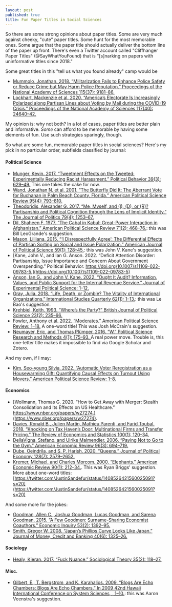 ```yaml
---
layout: post
published: true
title: Fun Paper Titles in Social Sciences
---
```


So there are some strong opinions about paper titles. Some are very much against cheeky, "cute" paper titles. Some hunt for the most memorable ones. Some argue that the paper title should actually deliver the bottom line of the paper up front. There's even a Twitter account called "Cliffhanger Paper Titles" (@SayWhatYouFound) that is "[s]narking on papers with uninformative titles since 2018." 

Some great titles in this "tell us what you found already" camp would be
- [Mummolo, Jonathan. 2018. “Militarization Fails to Enhance Police Safety or Reduce Crime but May Harm Police Reputation.” Proceedings of the National Academy of Sciences 115(37): 9181–86.](https://www.pnas.org/doi/10.1073/pnas.1805161115)
- [Lockhart, Mackenzie et al. 2020. “America’s Electorate Is Increasingly Polarized along Partisan Lines about Voting by Mail during the COVID-19 Crisis.” Proceedings of the National Academy of Sciences 117(40): 24640–42.](https://www.pnas.org/content/117/40/24640)

My opinion is: why not both? In a lot of cases, paper titles are better plain and informative. *Some* can afford to be memorable by having some elements of fun. Use such strategies sparingly, though.

So what are some fun, memorable paper titles in social sciences? Here's my pick in no particular order, subfields classified by journal:

#### Political Science

- [Munger, Kevin. 2017. “Tweetment Effects on the Tweeted: Experimentally Reducing Racist Harassment.” Political Behavior 39(3): 629–49.](https://doi.org/10.1007/s11109-016-9373-5) This one takes the cake for now.
- [Wand, Jonathan N. et al. 2001. “The Butterfly Did It: The Aberrant Vote for Buchanan in Palm Beach County, Florida.” American Political Science Review 95(4): 793–810.](https://doi.org/10.1017/S000305540040002X)
- [Theodoridis, Alexander G. 2017. “Me, Myself, and (I), (D), or (R)? Partisanship and Political Cognition through the Lens of Implicit Identity.” The Journal of Politics 79(4): 1253–67.](https://doi.org/10.1086/692738)
- [Dil, Shaheen F. 1977. “The Cabal in Kabul: Great-Power Interaction in Afghanistan.” American Political Science Review 71(2): 468–76.](https://doi.org/10.2307/1978342): this was Bill LeoGrande's suggestion.
- [Mason, Lilliana. 2015. “‘I Disrespectfully Agree’: The Differential Effects of Partisan Sorting on Social and Issue Polarization.” American Journal of Political Science 59(1): 128–45.](https://doi.org/10.1111/ajps.12089): this was John V. Kane's suggestion.
- [Kane, John V., and Ian G. Anson. 2022. “Deficit Attention Disorder: Partisanship, Issue Importance and Concern About Government Overspending.” Political Behavior. https://doi.org/10.1007/s11109-022-09783-5.](https://doi.org/10.1007/s11109-022-09783-5)
- [Anson, Ian G., and John V. Kane. 2022. “Ought It Audit? Information, Values, and Public Support for the Internal Revenue Service.” Journal of Experimental Political Science: 1–12.](https://doi.org/10.1017/XPS.2022.26)
- [Gray, Julia. 2018. “Life, Death, or Zombie? The Vitality of International Organizations.” International Studies Quarterly 62(1): 1–13.](https://doi.org/10.1093/isq/sqx086): this was Le Bao's suggestion.
- [Krehbiel, Keith. 1993. “Where’s the Party?” British Journal of Political Science 23(2): 235–66.](https://doi.org/10.1017/S0007123400009741)
- [Fowler, Anthony et al. 2022. “Moderates.” American Political Science Review: 1–18.](https://doi.org/10.1017/S0003055422000818) A one-word title! This was Josh McCrain's suggestion.
- [Neumayer, Eric, and Thomas Plümper. 2016. “W.” Political Science Research and Methods 4(1): 175–93.
](https://doi.org/10.1017/psrm.2014.40) A real power move. Trouble is, this one-letter title makes it impossible to find via Google Scholar and Zotero. 

And my own, if I may:
- [Kim, Seo-young Silvia. 2022. “Automatic Voter Reregistration as a Housewarming Gift: Quantifying Causal Effects on Turnout Using Movers.” American Political Science Review: 1–8.](https://doi.org/10.1017/S0003055422000983)

#### Economics

- [Wollmann, Thomas G. 2020. “How to Get Away with Merger: Stealth Consolidation and Its Effects on US Healthcare.” https://www.nber.org/papers/w27274.](https://www.nber.org/papers/w27274).
- [Davies, Ronald B., Julien Martin, Mathieu Parenti, and Farid Toubal. 2018. “Knocking on Tax Haven’s Door: Multinational Firms and Transfer Pricing.” The Review of Economics and Statistics 100(1): 120–34.](https://doi.org/10.1162/REST_a_00673)
- [DellaVigna, Stefano, and Ulrike Malmendier. 2006. “Paying Not to Go to the Gym.” American Economic Review 96(3): 694–719.](https://www.aeaweb.org/articles?id=10.1257/aer.96.3.694)
- [Dube, Oeindrila, and S. P. Harish. 2020. “Queens.” Journal of Political Economy 128(7): 2579–2652.](https://doi.org/10.1086/707011)
- [Kremer, Michael, and Charles Morcom. 2000. “Elephants.” American Economic Review 90(1): 212–34.](https://www.aeaweb.org/articles?id=10.1257/aer.90.1.212). This was Ryan Briggs' suggestion. More about one-word titles: [https://twitter.com/JustinSandefur/status/1408526421560025091?s=20](https://twitter.com/JustinSandefur/status/1408526421560025091?s=20)

And some more for the jokes:
- [Goodman, Allen C., Joshua Goodman, Lucas Goodman, and Sarena Goodman. 2015. “A Few Goodmen: Surname-Sharing Economist Coauthors.” Economic Inquiry 53(2): 1392–95.](https://onlinelibrary.wiley.com/doi/abs/10.1111/ecin.12167)
- [Smith, Gregor W. 2008. “Japan’s Phillips Curve Looks Like Japan.” Journal of Money, Credit and Banking 40(6): 1325–26.](https://onlinelibrary.wiley.com/doi/abs/10.1111/j.1538-4616.2008.00160.x)

#### Sociology

- [Healy, Kieran. 2017. “Fuck Nuance.” Sociological Theory 35(2): 118–27.](https://doi.org/10.1177/0735275117709046) 

#### Misc. 

- [Gilbert, E., T. Bergstrom, and K. Karahalios. 2009. “Blogs Are Echo Chambers: Blogs Are Echo Chambers.” In 2009 42nd Hawaii International Conference on System Sciences, , 1–10.](https://doi.org/10.1109/HICSS.2009.91): this was Aaron Veenstra's suggestion.
